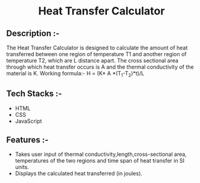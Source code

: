 # <p align="center">Heat Transfer Calculator</p>

## Description :-

The Heat Transfer Calculator is designed to calculate the amount of heat transferred between one region of temperature T1 and another region of temperature T2, which are L distance apart. The cross sectional area through which heat transfer occurs is A and the thermal conductivity of the material is K.
Working formula:- H = (K* A *(T<sub>1</sub>-T<sub>2</sub>)*t)/L

## Tech Stacks :-

- HTML
- CSS
- JavaScript

## Features :-

- Takes user input of thermal conductivity,length,cross-sectional area, temperatures of the two regions and time span of heat transfer in SI units.
- Displays the calculated heat transferred (in joules).


